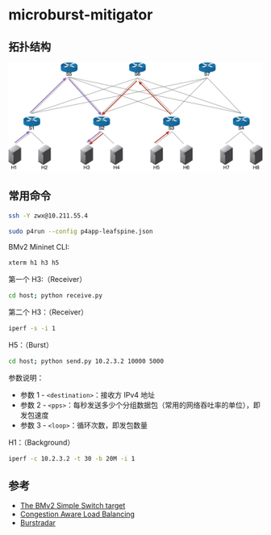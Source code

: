 # microburst-mitigator

## 拓扑结构

![](./fattree.png)

## 常用命令

```bash
ssh -Y zwx@10.211.55.4
```

```bash
sudo p4run --config p4app-leafspine.json
```

BMv2 Mininet CLI:

```bash
xterm h1 h3 h5
```
第一个 H3:（Receiver）

```bash
cd host; python receive.py
```

第二个 H3：（Receiver）

```bash
iperf -s -i 1
```

H5：（Burst）

```bash
cd host; python send.py 10.2.3.2 10000 5000
```

参数说明：

+ 参数 1 - `<destination>`：接收方 IPv4 地址
+ 参数 2 - `<pps>`：每秒发送多少个分组数据包（常用的网络吞吐率的单位），即发包速度
+ 参数 3 - `<loop>`：循环次数，即发包数量

H1：（Background）

```bash
iperf -c 10.2.3.2 -t 30 -b 20M -i 1
```





## 参考

+ [The BMv2 Simple Switch target](https://github.com/p4lang/behavioral-model/blob/main/docs/simple_switch.md#pseudocode-for-what-happens-at-the-end-of-ingress-and-egress-processing)
+ [Congestion Aware Load Balancing](https://github.com/nsg-ethz/p4-learning/tree/master/exercises/10-Congestion_Aware_Load_Balancing)
+ [Burstradar](https://github.com/harshgondaliya/burstradar/blob/master/burstradar.p4)
 
